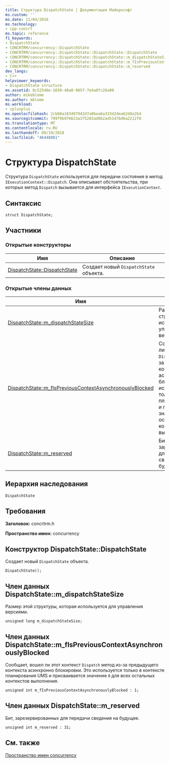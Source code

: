 ```yaml
---
title: Структура DispatchState | Документация Майкрософт
ms.custom: ''
ms.date: 11/04/2016
ms.technology:
- cpp-concrt
ms.topic: reference
f1_keywords:
- DispatchState
- CONCRTRM/concurrency::DispatchState
- CONCRTRM/concurrency::DispatchState::DispatchState::DispatchState
- CONCRTRM/concurrency::DispatchState::DispatchState::m_dispatchStateSize
- CONCRTRM/concurrency::DispatchState::DispatchState::m_fIsPreviousContextAsynchronouslyBlocked
- CONCRTRM/concurrency::DispatchState::DispatchState::m_reserved
dev_langs:
- C++
helpviewer_keywords:
- DispatchState structure
ms.assetid: 8c52546e-1650-48a0-985f-7e4a0fc26a90
author: mikeblome
ms.author: mblome
ms.workload:
- cplusplus
ms.openlocfilehash: 2cb60a183497942d7a8bea6a333d2dea62d8e2b4
ms.sourcegitcommit: 799f9b976623a375203ad8b2ad5147bd6a2212f0
ms.translationtype: MT
ms.contentlocale: ru-RU
ms.lasthandoff: 09/19/2018
ms.locfileid: "46448081"
---
```

# <a name="dispatchstate-structure"></a>Структура DispatchState

Структура `DispatchState` используется для передачи состояния в метод `IExecutionContext::Dispatch`. Она описывает обстоятельства, при которых метод `Dispatch` вызывается для интерфейса `IExecutionContext`.

## <a name="syntax"></a>Синтаксис

```
struct DispatchState;
```

## <a name="members"></a>Участники

### <a name="public-constructors"></a>Открытые конструкторы

|Имя|Описание|
|----------|-----------------|
|[DispatchState::DispatchState](#ctor)|Создает новый `DispatchState` объекта.|

### <a name="public-data-members"></a>Открытые члены данных

|Имя|Описание|
|----------|-----------------|
|[DispatchState::m_dispatchStateSize](#m_dispatchstatesize)|Размер этой структуры, которая используется для управления версиями.|
|[DispatchState::m_fIsPreviousContextAsynchronouslyBlocked](#m_fispreviouscontextasynchronouslyblocked)|Сообщает, вошел ли этот контекст `Dispatch` метод из-за предыдущего контекста асинхронно блокировки. Это используется только в контексте планирования UMS и присваивается значение `0` для всех остальных контекстов выполнения.|
|[DispatchState::m_reserved](#m_reserved)|Бит, зарезервированных для передачи сведения на будущее.|

## <a name="inheritance-hierarchy"></a>Иерархия наследования

`DispatchState`

## <a name="requirements"></a>Требования

**Заголовок:** concrtrm.h

**Пространство имен:** concurrency

##  <a name="ctor"></a>  Конструктор DispatchState::DispatchState

Создает новый `DispatchState` объекта.

```
DispatchState();
```

##  <a name="m_dispatchstatesize"></a>  Член данных DispatchState::m_dispatchStateSize

Размер этой структуры, которая используется для управления версиями.

```
unsigned long m_dispatchStateSize;
```

##  <a name="m_fispreviouscontextasynchronouslyblocked"></a>  Член данных DispatchState::m_fIsPreviousContextAsynchronouslyBlocked

Сообщает, вошел ли этот контекст `Dispatch` метод из-за предыдущего контекста асинхронно блокировки. Это используется только в контексте планирования UMS и присваивается значение `0` для всех остальных контекстов выполнения.

```
unsigned int m_fIsPreviousContextAsynchronouslyBlocked : 1;
```

##  <a name="m_reserved"></a>  Член данных DispatchState::m_reserved

Бит, зарезервированных для передачи сведения на будущее.

```
unsigned int m_reserved : 31;
```

## <a name="see-also"></a>См. также

[Пространство имен concurrency](concurrency-namespace.md)
